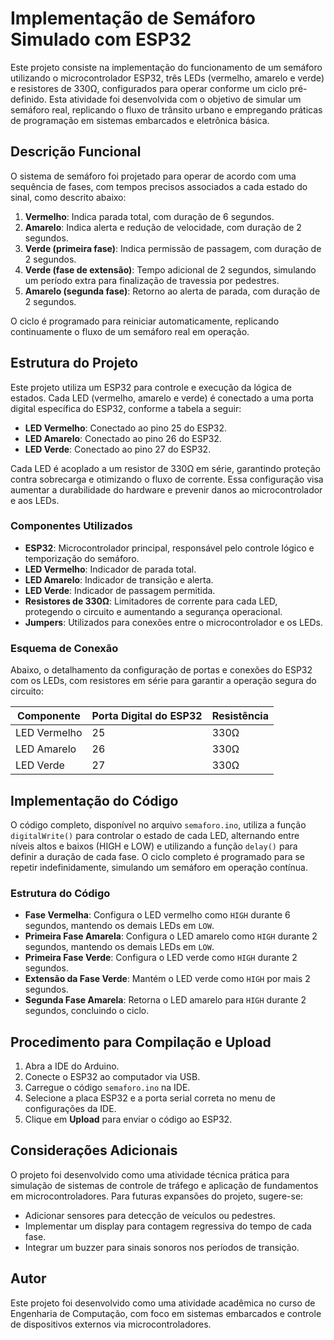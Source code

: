 # Implementação de Semáforo Simulado com ESP32

Este projeto consiste na implementação do funcionamento de um semáforo utilizando o microcontrolador ESP32, três LEDs (vermelho, amarelo e verde) e resistores de 330Ω, configurados para operar conforme um ciclo pré-definido. Esta atividade foi desenvolvida com o objetivo de simular um semáforo real, replicando o fluxo de trânsito urbano e empregando práticas de programação em sistemas embarcados e eletrônica básica.

## Descrição Funcional

O sistema de semáforo foi projetado para operar de acordo com uma sequência de fases, com tempos precisos associados a cada estado do sinal, como descrito abaixo:

1. **Vermelho**: Indica parada total, com duração de 6 segundos.
2. **Amarelo**: Indica alerta e redução de velocidade, com duração de 2 segundos.
3. **Verde (primeira fase)**: Indica permissão de passagem, com duração de 2 segundos.
4. **Verde (fase de extensão)**: Tempo adicional de 2 segundos, simulando um período extra para finalização de travessia por pedestres.
5. **Amarelo (segunda fase)**: Retorno ao alerta de parada, com duração de 2 segundos.

O ciclo é programado para reiniciar automaticamente, replicando continuamente o fluxo de um semáforo real em operação.

## Estrutura do Projeto

Este projeto utiliza um ESP32 para controle e execução da lógica de estados. Cada LED (vermelho, amarelo e verde) é conectado a uma porta digital específica do ESP32, conforme a tabela a seguir:

- **LED Vermelho**: Conectado ao pino 25 do ESP32.
- **LED Amarelo**: Conectado ao pino 26 do ESP32.
- **LED Verde**: Conectado ao pino 27 do ESP32.

Cada LED é acoplado a um resistor de 330Ω em série, garantindo proteção contra sobrecarga e otimizando o fluxo de corrente. Essa configuração visa aumentar a durabilidade do hardware e prevenir danos ao microcontrolador e aos LEDs.

### Componentes Utilizados

- **ESP32**: Microcontrolador principal, responsável pelo controle lógico e temporização do semáforo.
- **LED Vermelho**: Indicador de parada total.
- **LED Amarelo**: Indicador de transição e alerta.
- **LED Verde**: Indicador de passagem permitida.
- **Resistores de 330Ω**: Limitadores de corrente para cada LED, protegendo o circuito e aumentando a segurança operacional.
- **Jumpers**: Utilizados para conexões entre o microcontrolador e os LEDs.

### Esquema de Conexão

Abaixo, o detalhamento da configuração de portas e conexões do ESP32 com os LEDs, com resistores em série para garantir a operação segura do circuito:

| Componente  | Porta Digital do ESP32 | Resistência |
|-------------|-------------------------|-------------|
| LED Vermelho| 25                      | 330Ω        |
| LED Amarelo | 26                      | 330Ω        |
| LED Verde   | 27                      | 330Ω        |

## Implementação do Código

O código completo, disponível no arquivo `semaforo.ino`, utiliza a função `digitalWrite()` para controlar o estado de cada LED, alternando entre níveis altos e baixos (HIGH e LOW) e utilizando a função `delay()` para definir a duração de cada fase. O ciclo completo é programado para se repetir indefinidamente, simulando um semáforo em operação contínua.

### Estrutura do Código

- **Fase Vermelha**: Configura o LED vermelho como `HIGH` durante 6 segundos, mantendo os demais LEDs em `LOW`.
- **Primeira Fase Amarela**: Configura o LED amarelo como `HIGH` durante 2 segundos, mantendo os demais LEDs em `LOW`.
- **Primeira Fase Verde**: Configura o LED verde como `HIGH` durante 2 segundos.
- **Extensão da Fase Verde**: Mantém o LED verde como `HIGH` por mais 2 segundos.
- **Segunda Fase Amarela**: Retorna o LED amarelo para `HIGH` durante 2 segundos, concluindo o ciclo.

## Procedimento para Compilação e Upload

1. Abra a IDE do Arduino.
2. Conecte o ESP32 ao computador via USB.
3. Carregue o código `semaforo.ino` na IDE.
4. Selecione a placa ESP32 e a porta serial correta no menu de configurações da IDE.
5. Clique em **Upload** para enviar o código ao ESP32.

## Considerações Adicionais

O projeto foi desenvolvido como uma atividade técnica prática para simulação de sistemas de controle de tráfego e aplicação de fundamentos em microcontroladores. Para futuras expansões do projeto, sugere-se:

- Adicionar sensores para detecção de veículos ou pedestres.
- Implementar um display para contagem regressiva do tempo de cada fase.
- Integrar um buzzer para sinais sonoros nos períodos de transição.

## Autor

Este projeto foi desenvolvido como uma atividade acadêmica no curso de Engenharia de Computação, com foco em sistemas embarcados e controle de dispositivos externos via microcontroladores.
